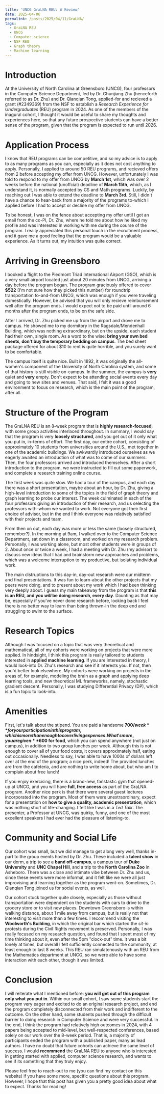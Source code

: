 ```yaml
---
title: 'UNCG GraLNA REU: A Review'
date: 2025-04-06
permalink: /posts/2025/04/11/GraLNA/
tags:
  - GraLNA REU
  - UNCG
  - Computer science
  - NSF REU
  - Graph theory
  - Machine learning
---
```


Introduction
======
At the University of North Carolina at Greensboro (UNCG), four professors in the Computer Science Department, led by Dr. Chunjiang Zhu (henceforth referred to as Dr. Zhu) and Dr. Qianqian Tong, applied-for and recieved a grant (#2349369) from the NSF to establish a _Research Experience for Undergraduates_ (REU) program in 2024. As one of the members of the inagural cohort, I thought it would be useful to share my thoughts and experiences here, so that any future prospective students can have a better sense of the program, given that the program is expected to run until 2026.

Application Process
======
I know that REU programs can be competitive, and so my advice is to apply to as many programs as you can, especially as it does not cost anything to apply. Personally, I applied to around 50 REU programs, and recieved offers from 2 before accepting my offer from UNCG. However, unfortunately I was told to respond to my offer from UNCG by **March 1st**, which was over 2 weeks before the national (unoffcial) deadline of **March 15th**, which, as I understand it, is normally accepted by CS and Math programs. Luckily, by reaching out I was able to extend the deadline to **March 3rd**. Still, I didn't have a chance to hear-back from a majority of the programs to-which I applied before I had to accept or decline my offer from UNCG.

To be honest, I was on the fence about accepting my offer until I got an email from the co-PI, Dr. Zhu, where he told me about how he liked my profile and was interested in working with me during the course of the program. I really appreciated this personal touch in the recruitment process, and it gave me a good feeling that the program would be a valuable experience. As it turns out, my intuition was quite correct.

Arriving in Greensboro
======
I booked a flight to the Piedmont Triad International Airport (GSO), which is a very small airport located just about 20 minutes from UNCG, arriving a day before the program began. The program graciously offered to cover **$522** (I'm not sure how they picked this number) for roundtrip transportation to-and-from UNCG, which was enough if you were traveling domestically. However, be advised that you will only recieve reimbursement well after the program ends. I would expect not to be paid until around 6 months after the program ends, to be on the safe side.

After I arrived, Dr. Zhu picked me up from the airport and drove me to campus. He showed me to my dormitory in the Ragsdale/Mendenhall Building, which was nothing extraordinary, but on the upside, each student had their own, single room. As a word to the wise: **bring your own bed sheets, don't buy the temporary bedding on campus**. The bed sheet package offered for about $10 to rent is quite horrible, and you surely want to be comfortable.

The campus itself is quite nice. Built in 1892, it was originally the all-women's component of the University of North Carolina system, and some of that history is still visible on-campus. In the summer, the campus is **very** quiet and **very** empty. Don't expect to be attending social events every day and going to new sites and venues. That said, I felt it was a good environment to focus on research, which is the main point of the program, after all.

Structure of the Program
======
The GraLNA REU is an 8-week program that is **highly research-focused**, with some group activities interlaced throughout. In summary, I would say that the program is very **loosely structured**, and you get out of it only what you put in, in-terms of effort. The first day, our entire cohort, consisting of approximately 10 students from universities around the U.S., met together in one of the academic buildings. We awkwardly introduced ourselves as we eagerly awaited an introduction of what was to come of our summers. Then, the four professors arrived and introduced themselves. After a short introduction to the program, we were instructed to fill out some paperwork, and complete a research training online course.

The first week was quite slow. We had a tour of the campus, and each day there was a short presentation, maybe about an hour, by Dr. Zhu, giving a high-level introduction to some of the topics in the field of graph theory and graph learning to probe our interest. The week culminated in each of the four professors giving an introduction of their research, and us selecting the professors with-whom we wanted to work. Not everyone got their first choice of advisor, but in the end I think everyone was relatively satisfied with their projects and team.

From then on out, each day was more or less the same (loosely structured, remember?). In the morning at 9am, I walked over to the Computer Science Department, sat down in a classroom, and worked on my research problem. Personally, I was working alone, but most other students were in groups of 2. About once or twice a week, I had a meeting with Dr. Zhu (my advisor) to discuss new ideas that I had and brainstorm new approaches and problems, which was a welcome interruption to my productive, but isolating individual work. 

The main distruptions to this day-in, day-out research were our midterm and final presentations. It was fun to learn-about the other projects that my peers were doing, and to present about my work which I had been thinking very deeply about. I guess my main takeaway from the program is that **this is an REU, and you _will_ be doing research, every day**. Daunting as that may be, especially if you've never done research before, looking back I feel there is no better way to learn than being thrown-in the deep end and struggling to swim to the surface.

Research Topics
======
Although I was focused on a topic that was very theoretical and mathematical, all of my cohorts were working on projects that were more applied. In hindsight, I think this program is really tailored to students interested in **applied machine learning**. If you are interested in theory, I would look-into Dr. Zhu's research and see if it interests you. If not, then you'd better look elsewhere. My cohorts were working on projects in the areas of, for example, modeling the brain as a graph and applying deep learning tools, and new theoretical ML frameworks, namely, stochastic gradient descent. Personally, I was studying Differential Privacy (DP), which is a fun topic to look-into.

Amenities
======
First, let's talk about the stipend. You are paid a handsome **$700/week** for your participation in this program, which is more than enough to cover living expenses. What's more, you are given **$600 for food**, which you can spend anywhere (not just on campus), in addition to two group lunches per week. Although this is not enough to cover all of your food costs, it covers approximately half, eating out occasionally. Needless to say, I was able to have 1000s of dollars left over at the end of the program; a nice perk, indeed! The provided lunches are from the cafeteria, and are nothing to write home about, but who am I to complain about free lunch! 

If you enjoy exercising, there is a brand-new, fanstastic gym that opened-up at UNCG, and you will have **full, free access** as part of the GraLNA program. Another nice perk is that there were several guest lectures incorporated into the program. Most of them were unextraordinary, expect for a presentation on **how to give a quality, academic presentation**, which was nothing short of life-changing. I felt like I was in a _Ted Talk_. The presenter, a Professor at UNCG, was quirky, funny, and one of the most excellent speakers I had ever had the pleasure of listening-to.

Community and Social Life
======
Our cohort was small, but we did manage to get along very well, thanks in-part to the group events hosted by Dr. Zhu. These included a **talent show** in our dorm, a trip to see a **band off-campus**, a campus tour of **Duke University** and **UNC Chapel Hill**, and a trip to the **North Carolina Zoo** in Asheboro. There was a close and intimate vibe between Dr. Zhu and us, since these events were more informal, and it felt like we were all just improvising and learning together as the program went-on. Sometimes, Dr. Qianqian Tong joined us for social events, as well.

Our cohort stuck together quite closely, especially as those without transportation were dependent on the students with cars to drive to the grocery store or to visit new places. Downtown Greensboro is within walking distance, about 1 mile away from campus, but is really not that interesting to visit more than a few times. I recommend visiting the **Woolworth's Building**, in which the original bar which started the _sit-in_ protests during the Civil Rights movement is preserved. Personally, I was really focused on my research question, and found that I spent most of my time thinking about it, even after the 5pm "clock-out" time. It was a bit lonely at times, but overall I felt sufficiently connected to the community, at least enough to last 8 weeks. This REU ran simulatenously with an REU from the Mathematics department at UNCG, so we were able to have some interaction with each other, though it was limited.

Conclusion
======
I will reiterate what I mentioned before: **you will get out of this program only what you put in**. Within our small cohort, I saw some students start the program very eager and excited to do an original research project, and end the program completely disconnected from their work and indifferent to the outcome. On the other hand, some students pushed through the difficult barrier to doing research in Computer Science and were very successful. In the end, I think the program had relatively high outcomes in 2024, with 4 papers being accepted to mid-level, but well-respected conferences, based solely on our work over the 8-week period. That is, a majority of participants ended the program with a published paper, many as lead authors. I have no doubt that future cohorts can achieve the same level of success. I would **recommend** the GraLNA REU to anyone who is interested in getting started with applied, computer science research, and wants to see if its something that they truly enjoy.

Please feel free to reach-out to me (you can find my contact on this website) if you have some more, specific questions about this program. However, I hope that this post has given you a pretty good idea about what to expect. Thanks for reading!
